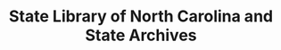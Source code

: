 ---
layout: repo
title: "State Library of North Carolina and State Archives"
id: 5378
permalink: repos/5378/
---